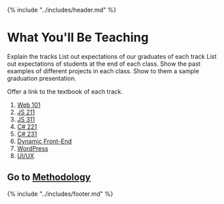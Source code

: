 {% include "../includes/header.md" %}

# What You'll Be Teaching

Explain the tracks
List out expectations of our graduates of each track
List out expectations of students at the end of each class.
Show the past examples of different projects in each class.
Show to them a sample graduation presentation.

Offer a link to the textbook of each track.

1. [Web 101](https://aca-web-8.herokuapp.com/_book/index.html)
1. [JS 211](https://javascript.austincodingacademy.com/_book/index.html)
1. [JS 311](https://fullstack.austincodingacademy.com/_book/index.html)
1. [C# 221](https://csharp.austincodingacademy.com/_book/index.html)
1. [C# 231](https://dotnet.austincodingacademy.com/_book/index.html)
1. [Dynamic Front-End]()
1. [WordPress](https://wordpress.austincodingacademy.com/_book/index.html)
1. [UI/UX](https://webdesign.austincodingacademy.com/_book/index.html)

## Go to [Methodology](methodology/01DayClass.md)

{% include "../includes/footer.md" %}
